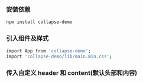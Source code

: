 ### 安装依赖

```sh
npm install collapse-demo
```

### 引入组件及样式

```sh
import App from 'collapse-demo';
import 'collapse-demo/lib/main.min.css';
```

### 传入自定义 header 和 content(默认头部和内容)
